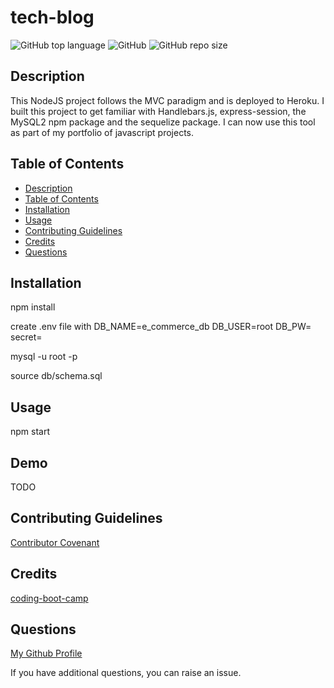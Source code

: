 # tech-blog

![GitHub top language](https://img.shields.io/github/languages/top/Disha2022/tech-blog)
![GitHub](https://img.shields.io/github/license/Disha2022/tech-blog)
![GitHub repo size](https://img.shields.io/github/repo-size/Disha2022/tech-blog)

## Description

 This NodeJS project follows the MVC paradigm and is deployed to Heroku. I built this project to get familiar with Handlebars.js, express-session, the MySQL2 npm package and the sequelize package. I can now use this tool as part of my portfolio of javascript projects.

## Table of Contents

- [Description](#description)
- [Table of Contents](#table-of-contents)
- [Installation](#installation)
- [Usage](#usage)
- [Contributing Guidelines](#contributing-guidelines)
- [Credits](#credits)
- [Questions](#questions)

## Installation

npm install

create .env file with
DB_NAME=e_commerce_db
DB_USER=root
DB_PW=
secret=

mysql -u root -p

source db/schema.sql

## Usage

npm start

## Demo

TODO

## Contributing Guidelines

[Contributor Covenant](https://www.contributor-covenant.org/)

## Credits

[coding-boot-camp](https://coding-boot-camp.github.io/full-stack)

## Questions

[My Github Profile](https://github.com/Disha2022)

If you have additional questions, you can raise an issue.
